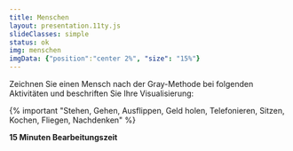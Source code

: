 ```yaml
---
title: Menschen
layout: presentation.11ty.js
slideClasses: simple
status: ok
img: menschen
imgData: {"position":"center 2%", "size": "15%"}
---
```



Zeichnen Sie einen Mensch nach der Gray-Methode bei folgenden Aktivitäten und beschriften Sie Ihre Visualisierung:

{% important "Stehen, Gehen, Ausflippen, Geld holen, Telefonieren, Sitzen, Kochen, Fliegen, Nachdenken"  %}

**15 Minuten Bearbeitungszeit**